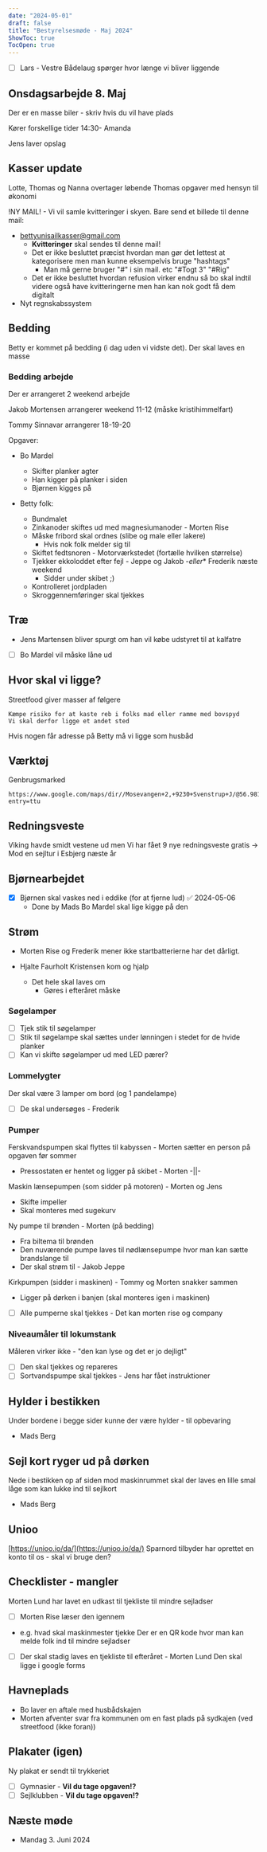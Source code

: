 ```yaml
---
date: "2024-05-01"
draft: false
title: "Bestyrelsesmøde - Maj 2024"
ShowToc: true
TocOpen: true
---
```


- [ ] Lars - Vestre Bådelaug spørger hvor længe vi bliver liggende

## Onsdagsarbejde 8. Maj

Der er en masse biler - skriv hvis du vil have plads

Kører forskellige tider 14:30- Amanda

Jens laver opslag

## Kasser update

Lotte, Thomas og Nanna overtager løbende Thomas opgaver med hensyn til økonomi

!NY MAIL! - Vi vil samle kvitteringer i skyen. Bare send et billede til denne mail:

- [bettyunisailkasser@gmail.com](mailto:bettyunisailkasser@gmail.com)
  - **Kvitteringer** skal sendes til denne mail!
  - Det er ikke besluttet præcist hvordan man gør det lettest at kategorisere men man kunne eksempelvis bruge "hashtags"
    - Man må gerne bruger "#" i sin mail. etc "#Togt 3" "#Rig"
  - Det er ikke besluttet hvordan refusion virker endnu så bo skal indtil videre også have kvitteringerne men han kan nok godt få dem digitalt
- Nyt regnskabssystem

## Bedding

Betty er kommet på bedding (i dag uden vi vidste det). Der skal laves en masse

### Bedding arbejde

Der er arrangeret 2 weekend arbejde

Jakob Mortensen arrangerer weekend 11-12 (måske kristihimmelfart)

Tommy Sinnavar arrangerer 18-19-20

Opgaver:

- Bo Mardel
  - Skifter planker agter
  - Han kigger på planker i siden
  - Bjørnen kigges på

- Betty folk:
  - Bundmalet
  - Zinkanoder skiftes ud med magnesiumanoder - Morten Rise
  - Måske fribord skal ordnes (slibe og male eller lakere)
    - Hvis nok folk melder sig til
  - Skiftet fedtsnoren - Motorværkstedet (fortælle hvilken størrelse)
  - Tjekker ekkoloddet efter fejl - Jeppe og Jakob -*eller** Frederik næste weekend
    - Sidder under skibet ;)
  - Kontrolleret jordpladen
  - Skroggennemføringer skal tjekkes

## Træ

- Jens Martensen bliver spurgt om han vil købe udstyret til at kalfatre
- [ ] Bo Mardel vil måske låne ud

## Hvor skal vi ligge?

Streetfood giver masser af følgere

    Kæmpe risiko for at kaste reb i folks mad eller ramme med bovspyd
    Vi skal derfor ligge et andet sted

Hvis nogen får adresse på Betty må vi ligge som husbåd

## Værktøj

Genbrugsmarked

    https://www.google.com/maps/dir//Mosevangen+2,+9230+Svenstrup+J/@56.9813493,9.7764138,12z/data=!4m8!4m7!1m0!1m5!1m1!1s0x464934767f6e84ad:0xe25361818b1a5e5c!2m2!1d9.8588137!2d56.9813764?entry=ttu

## Redningsveste

Viking havde smidt vestene ud
men
Vi har fået 9 nye redningsveste gratis
-> Mod en sejltur i Esbjerg næste år

## Bjørnearbejdet

- [x] Bjørnen skal vaskes ned i eddike (for at fjerne lud) ✅ 2024-05-06
  - Done by Mads
    Bo Mardel skal lige kigge på den

## Strøm

- Morten Rise og Frederik mener ikke startbatterierne har det dårligt.

- Hjalte Faurholt Kristensen kom og hjalp
  - Det hele skal laves om
    - Gøres i efteråret måske

### Søgelamper

- [ ] Tjek stik til søgelamper
- [ ] Stik til søgelampe skal sættes under lønningen i stedet for de hvide planker
- [ ] Kan vi skifte søgelamper ud med LED pærer?

### Lommelygter

Der skal være 3 lamper om bord (og 1 pandelampe)

- [ ] De skal undersøges - Frederik

### Pumper

Ferskvandspumpen skal flyttes til kabyssen - Morten sætter en person på opgaven før sommer

- Pressostaten er hentet og ligger på skibet - Morten -||-

Maskin lænsepumpen (som sidder på motoren) - Morten og Jens

- Skifte impeller
- Skal monteres med sugekurv

Ny pumpe til brønden - Morten (på bedding)

- Fra biltema til brønden
- Den nuværende pumpe laves til nødlænsepumpe hvor man kan sætte brandslange til
- Der skal strøm til - Jakob Jeppe

Kirkpumpen (sidder i maskinen) - Tommy og Morten snakker sammen

- Ligger på dørken i banjen (skal monteres igen i maskinen)
- [ ] Alle pumperne skal tjekkes - Det kan morten rise og company

### Niveaumåler til lokumstank

Måleren virker ikke - "den kan lyse og det er jo dejligt"

- [ ] Den skal tjekkes og repareres
- [ ] Sortvandspumpe skal tjekkes - Jens har fået instruktioner

## Hylder i bestikken

Under bordene i begge sider kunne der være hylder - til opbevaring

- Mads Berg

## Sejl kort ryger ud på dørken

Nede i bestikken op af siden mod maskinrummet skal der laves en lille smal låge som kan lukke ind til sejlkort

- Mads Berg

## Unioo

[https://unioo.io/da/](https://unioo.io/da/)
Sparnord tilbyder har oprettet en konto til os - skal vi bruge den?

## Checklister - mangler

Morten Lund har lavet en udkast til tjekliste til mindre sejladser

- [ ] Morten Rise læser den igennem

- e.g. hvad skal maskinmester tjekke
  Der er en QR kode hvor man kan melde folk ind til mindre sejladser

- [ ] Der skal stadig laves en tjekliste til efteråret - Morten Lund
      Den skal ligge i google forms

## Havneplads

- Bo laver en aftale med husbådskajen
- Morten afventer svar fra kommunen om en fast plads på sydkajen (ved streetfood (ikke foran))

## Plakater (igen)

Ny plakat er sendt til trykkeriet

- [ ] Gymnasier - **Vil du tage opgaven!?**
- [ ] Sejlklubben - **Vil du tage opgaven!?**

## Næste møde

- Mandag 3. Juni 2024
